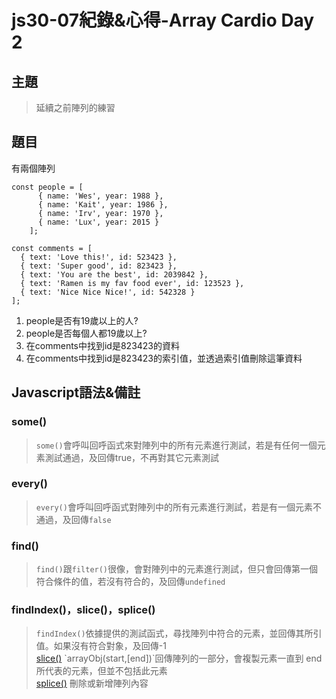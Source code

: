 # js30-07紀錄&心得-Array Cardio Day 2
## 主題
>延續之前陣列的練習
## 題目
有兩個陣列
```javascript=
const people = [
      { name: 'Wes', year: 1988 },
      { name: 'Kait', year: 1986 },
      { name: 'Irv', year: 1970 },
      { name: 'Lux', year: 2015 }
    ];

const comments = [
  { text: 'Love this!', id: 523423 },
  { text: 'Super good', id: 823423 },
  { text: 'You are the best', id: 2039842 },
  { text: 'Ramen is my fav food ever', id: 123523 },
  { text: 'Nice Nice Nice!', id: 542328 }
];
```
1. people是否有19歲以上的人?
2. people是否每個人都19歲以上?
3. 在comments中找到id是823423的資料
4. 在comments中找到id是823423的索引值，並透過索引值刪除這筆資料

## Javascript語法&備註
### some()
>`some()`會呼叫回呼函式來對陣列中的所有元素進行測試，若是有任何一個元素測試通過，及回傳true，不再對其它元素測試
### every()
>`every()`會呼叫回呼函式對陣列中的所有元素進行測試，若是有一個元素不通過，及回傳`false`
### find()
>`find()`跟`filter()`很像，會對陣列中的元素進行測試，但只會回傳第一個符合條件的值，若沒有符合的，及回傳`undefined`
### findIndex()，slice()，splice()
>`findIndex()`依據提供的測試函式，尋找陣列中符合的元素，並回傳其所引值。如果沒有符合對象，及回傳-1  
>[slice()](https://msdn.microsoft.com/zh-tw/library/tkcsy6fe(v=vs.94).aspx) `arrayObj(start,[end])`回傳陣列的一部分，會複製元素一直到 end 所代表的元素，但並不包括此元素  
>[splice()](https://developer.mozilla.org/zh-TW/docs/Web/JavaScript/Reference/Global_Objects/Array/splice) 刪除或新增陣列內容